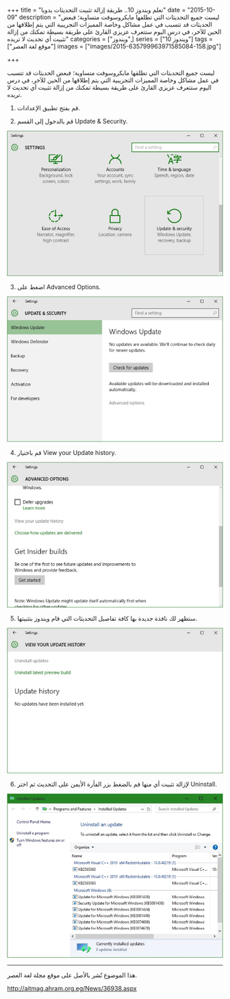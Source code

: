 +++
title = "تعلم ويندوز 10.. طريقة إزالة تثبيت التحديثات يدويا"
date = "2015-10-09"
description = "ليست جميع التحديثات التي تطلقها مايكروسوفت متساوية؛ فبعض الحديثات قد تتسبب في عمل مشاكل وخاصة المميزات التجريبية التي يتم إطلاقها من الحين للآخر، في درس اليوم ستتعرف عزيزي القارئ على طريقة بسيطة تمكنك من إزالة تثبيت أي تحديث لا تريده"
categories = ["ويندوز",]
series = ["ويندوز 10"]
tags = ["موقع لغة العصر"]
images = ["images/2015-635799963971585084-158.jpg"]

+++

ليست جميع التحديثات التي تطلقها مايكروسوفت متساوية؛ فبعض الحديثات قد تتسبب في عمل مشاكل وخاصة المميزات التجريبية التي يتم إطلاقها من الحين للآخر، في درس اليوم ستتعرف عزيزي القارئ على طريقة بسيطة تمكنك من إزالة تثبيت أي تحديث لا تريده.

1. قم بفتح تطبيق الإعدادات.

2. قم بالدخول إلى القسم Update & Security.

![1](images/2015-635799963116590556-659.jpg)

3. اضغط على Advanced Options.

![2](images/2015-635799963278464520-846.jpg)

4. قم باختيار View your Update history.

![3](images/2015-635799963499869353-986.jpg)

5. ستظهر لك نافذة جديدة بها كافة تفاصيل التحديثات التي قام ويندوز بتثبيتها.

![4](images/2015-635799963627993533-799.jpg)

6. لإزالة تثبيت أي منها قم بالضغط بزر الفأرة الأيمن على التحديث ثم اختر Uninstall.

![5](images/2015-635799963971585084-158.jpg)

---
هذا الموضوع نٌشر باﻷصل على موقع مجلة لغة العصر.

http://aitmag.ahram.org.eg/News/36938.aspx